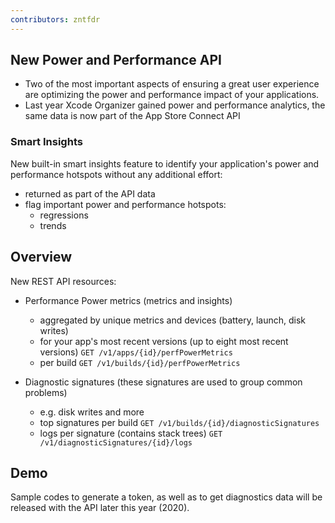 ```yaml
---
contributors: zntfdr
---
```


## New Power and Performance API

- Two of the most important aspects of ensuring a great user experience are optimizing the power and performance impact of your applications. 
- Last year Xcode Organizer gained power and performance analytics, the same data is now part of the App Store Connect API

### Smart Insights

New built-in smart insights feature to identify your application's power and performance hotspots without any additional effort:

- returned as part of the API data
- flag important power and performance hotspots:
  - regressions
  - trends

## Overview

New REST API resources:

- Performance Power metrics (metrics and insights)
  - aggregated by unique metrics and devices (battery, launch, disk writes)
  - for your app's most recent versions (up to eight most recent versions) `GET /v1/apps/{id}/perfPowerMetrics`
  - per build `GET /v1/builds/{id}/perfPowerMetrics`

- Diagnostic signatures (these signatures are used to group common problems)
  - e.g. disk writes and more
  - top signatures per build `GET /v1/builds/{id}/diagnosticSignatures`
  - logs per signature (contains stack trees) `GET /v1/diagnosticSignatures/{id}/logs` 

## Demo

Sample codes to generate a token, as well as to get diagnostics data will be released with the API later this year (2020).